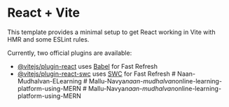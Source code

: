 # React + Vite

This template provides a minimal setup to get React working in Vite with HMR and some ESLint rules.

Currently, two official plugins are available:

- [@vitejs/plugin-react](https://github.com/vitejs/vite-plugin-react/blob/main/packages/plugin-react/README.md) uses [Babel](https://babeljs.io/) for Fast Refresh
- [@vitejs/plugin-react-swc](https://github.com/vitejs/vite-plugin-react-swc) uses [SWC](https://swc.rs/) for Fast Refresh
#   N a a n - M u d h a l v a n - E L e a r n i n g  
 #   M a l l u - N a v y a _ n a a n - m u d h a l v a n _ o n l i n e - l e a r n i n g - p l a t f o r m - u s i n g - M E R N  
 #   M a l l u - N a v y a _ n a a n - m u d h a l v a n _ o n l i n e - l e a r n i n g - p l a t f o r m - u s i n g - M E R N  
 